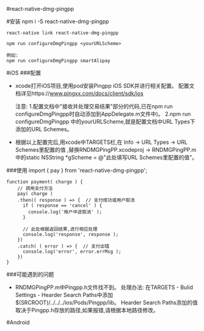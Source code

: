 #react-native-dmg-pingpp

#安装
    npm i -S react-native-dmg-pingpp
    
    react-native link react-native-dmg-pingpp
    
    npm run configureDmgPingpp <yourURLScheme>
    
    例如:
    npm run configureDmgPingpp smartAlipay

#iOS
###配置
- xcode打开iOS项目,使用pod安装Pingpp iOS SDK并进行相关配置。
配置文档详见https://www.pingxx.com/docs/client/sdk/ios

    注意:
    1.配置文档中"接收并处理交易结果"部分的代码,已在npm run configureDmgPingpp时自动添加到AppDelegate.m文件中)。
    2.npm run configureDmgPingpp <yourURLScheme>中的yourURLScheme,就是配置文档中URL Types下添加的URL Schemes。

- 根据以上配置完后,用xcode中TARGETS栏,在 Info -> URL Types -> URL Schemes里配置的值
,替换RNDMGPingPP.xcodeproj -> RNDMGPingPP.m中的static NSString *gScheme = @"此处填写URL Schemes里配置的值"。

###使用
    import { pay } from 'react-native-dmg-pingpp';
    
    function payment( charge ) {
        // 调用支付方法
        pay( charge )
        .then(( response ) => {  // 支付成功或用户取消
          if ( response == 'cancel' ) {
            console.log('用户中途取消' );
          }
          
          // 此处根据返回结果,进行相应处理
          console.log('response', response );
        })
        .catch( ( error ) => {  // 支付出错
          console.log('error', error.errMsg );
        })
    }

###可能遇到的问题
- RNDMGPingPP.m中Pingpp.h文件找不到。
  处理办法: 在TARGETS - Bulid Settings - Hearder Search Paths中添加$(SRCROOT)/../../../ios/Pods/Pingpp/lib。
  Hearder Search Paths添加的值取决于Pingpp.h存放的路径,如果报错,请根据本地路径修改。

 
#Android